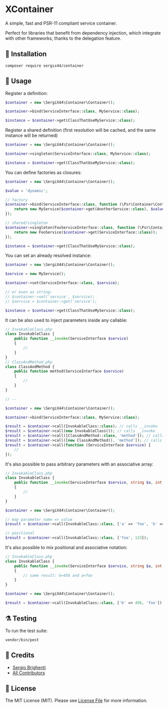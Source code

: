 # XContainer

A simple, fast and PSR-11 compliant service container.

Perfect for libraries that benefit from dependency injection, which integrate with other frameworks, thanks to the
delegation feature.

## 🚀 Installation

```shell
composer require sergix44/container
```

## 🔧 Usage

Register a definition:

```php
$container = new \SergiX44\Container\Container();

$container->bind(ServiceInterface::class, MyService::class);

$instance = $container->get(ClassThatUseMyService::class);
```

Register a shared definition (first resolution will be cached, and the same instance will be returned)

```php
$container = new \SergiX44\Container\Container();

$container->singleton(ServiceInterface::class, MyService::class);

$instance = $container->get(ClassThatUseMyService::class);
```

You can define factories as closures:

```php
$container = new \SergiX44\Container\Container();

$value = 'dynamic';

// factory
$container->bind(ServiceInterface::class, function (\Psr\Container\ContainerInterface $container) use ($value) {
    return new MyService($container->get(AnotherService::class), $value);
});

// shared/singleton
$container->singleton(FooServiceInterface::class, function (\Psr\Container\ContainerInterface $container) {
    return new FooService($container->get(ServiceInterface::class));
});

$instance = $container->get(ClassThatUseMyService::class);
```

You can set an already resolved instance:

```php
$container = new \SergiX44\Container\Container();

$service = new MyService();

$container->set(ServiceInterface::class, $service);

// or even as string:
// $container->set('service', $service);
// $service = $container->get('service');

$instance = $container->get(ClassThatUseMyService::class);
```

It can be also used to inject parameters inside any callable:

```php
// InvokableClass.php
class InvokableClass {
    public function __invoke(ServiceInterface $service)
    {
        //
    }
}
// ClassAndMethod.php
class ClassAndMethod {
    public function method(ServiceInterface $service)
    {
        //
    }
}

// --

$container = new \SergiX44\Container\Container();

$container->bind(ServiceInterface::class, MyService::class);

$result = $container->call(InvokableClass::class); // calls __invoke
$result = $container->call(new InvokableClass()); // calls __invoke
$result = $container->call([ClassAndMethod::class, 'method']); // calls method
$result = $container->call([new ClassAndMethod(), 'method']); // calls method
$result = $container->call(function (ServiceInterface $service) {
    //
});
```

It's also possible to pass arbitrary parameters with an associative array:

```php
// InvokableClass.php
class InvokableClass {
    public function __invoke(ServiceInterface $service, string $a, int $b)
    {
        //
    }
}

$container = new \SergiX44\Container\Container();

// map parameter name => value
$result = $container->call(InvokableClass::class, ['a' => 'foo', 'b' => 123]);

// positional
$result = $container->call(InvokableClass::class, ['foo', 123]);
```

It's also possible to mix positional and associative notation:
```php
// InvokableClass.php
class InvokableClass {
    public function __invoke(ServiceInterface $service, string $a, int $b)
    {
        // same result: b=456 and a=foo
    }
}

$container = new \SergiX44\Container\Container();

$result = $container->call(InvokableClass::class, ['b' => 456, 'foo']);
```

## ⚗️ Testing

To run the test suite:

```shell
vendor/bin/pest
```

## 🏅 Credits

- [Sergio Brighenti](https://github.com/SergiX44)
- [All Contributors](../../contributors)

## 📖 License

The MIT License (MIT). Please see [License File](LICENSE.md) for more information.